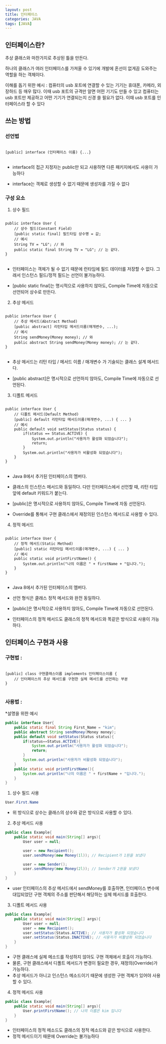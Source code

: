 ```yaml
---
layout: post
title: 인터페이스
categories: JAVA
tags: [JAVA]
---
```

## 인터페이스란?
추상 클래스와 마찬가지로 추상된 틀을 만든다.

하나의 클래스가 여러 인터페이스를 가져올 수 있기에 개발에 혼선이 없게끔 도와주는 역할을 하는 객체이다.

이해를 돕기 위한 예시 :
컴퓨터의 usb 포트에 연결할 수 있는 기기는 휴대폰, 카메라, 외장하드 등 매우 많다. 이때 usb 포트의 규격만 알면 어떤 기기도 만들 수 있고 컴퓨터는 usb 포트만 제공하고 어떤 기기가 연결되는지 신경 쓸 필요가 없다. 이때 usb 포트를 인터페이스라 할 수 있다
## 쓰는 방법
### 선언법
<pre>
<code>
[public] interface (인터페이스 이름) {...}
</code>
</pre>
* interface의 접근 지정자는 public만 되고 사용하면 다른 패키지에서도 사용이 가능하다

* interface는 객체로 생성할 수 없기 때문에 생성자를 가질 수 없다
### 구성 요소
1. 상수 필드
<pre>
<code>
public interface User {
    // 상수 필드(Constant Field)
    [public static final] 필드타입 상수명 = 값;
    // 예시
    String TV = "LG"; // 와
    public static final String TV = "LG"; // 는 같다.
}
</code>
</pre>
* 인터페이스는 객체가 될 수 없기 때문에 런타임에 필드 데이터를 저장할 수 없다. 그래서 인스턴스 필드/정적 필드는 선언이 불가능하다.

* [public static final]는 명시적으로 사용하지 않아도, Compile Time에 자동으로 선언되어 상수로 만든다.
2. 추상 메서드
<pre>
<code>
public interface User {
    // 추상 메서드(Abstract Method)
    [public abstract] 리턴타입 메서드이름(매개변수, ...);
    // 예시
    String sendMoney(Money money); // 와
    public abstract String sendMoney(Money money); // 는 같다.
}
</code>
</pre>
* 추상 메서드는 리턴 타입 / 메서드 이름 / 매개변수 가 기술되는 클래스 설계 메서드다.

* [public abstract]은 명시적으로 선언하지 않아도, Compile Time에 자동으로 선언된다.
3. 디폴트 메서드
<pre>
<code>
public interface User {
    // 디폴트 메서드(Default Method)
    [public] default 리턴타입 메서드이름(매개변수, ...) { ... }
    // 예시
    public default void setStatus(Status status) {
        if(status == Status.ACTIVE) {
            System.out.println("사용자가 활성화 되었습니다");
            return;
        }
        System.out.println("사용자가 비활성화 되었습니다");
    }
}
</code>
</pre>
* Java 8에서 추가된 인터페이스의 멤버다.

* 클래스의 인스턴스 메서드와 동일하다. 다만 인터페이스에서 선언할 때, 리턴 타입 앞에 default 키워드가 붙는다.

* [public]은 명시적으로 사용하지 않아도, Compile Time에 자동 선언된다.

* Override를 통해서 구현 클래스에서 재정의된 인스턴스 메서드로 사용할 수 있다.
4. 정적 메서드
<pre>
<code>
public interface User {
    // 정적 메서드(Static Method)
    [public] static 리턴타입 메서드이름(매개변수, ...) { ... }
    // 예시
    public static void printFirstName() {
        System.out.println("나의 이름은 " + firstName + "입니다.");
    }
}
</code>
</pre>
* Java 8에서 추가된 인터페이스의 멤버다.

* 선언 형식은 클래스 정적 메서드와 완전 동일하다.

* [public]은 명시적으로 사용하지 않아도, Compile Time에 자동으로 선언된다.

* 인터페이스의 정적 메서드도 클래스의 정적 메서드와 똑같은 방식으로 사용이 가능하다.
## 인터페이스 구현과 사용
### 구현법 :
<pre>
<code>
[public] class 구현클래스이름 implements 인터페이스이름 {
    // 인터페이스의 추상 메서드를 구현한 실체 메서드를 선언하는 부분
}
</code>
</pre>
### 사용법 :
*설명을 위한 예시
```java
public interface User{
    public static final String First_Name = "kim";
    public abstract String sendMoney(Money money);
    public default void setStatus(Status status){
        if(status==Status.ACTIVE){
            System.out.println("사용자가 활성화 되었습니다");
            return;
        }
        System.out.println("사용자가 비활성화 되었습니다");
    }
    public static void printFirstName(){
        System.out.println("나의 이름은 " + firstName + "입니다.");
    }
}
```
1. 상수 필드 사용
```java
User.First.Name
```
* 위 방식으로 상수는 클래스의 상수와 같은 방식으로 사용할 수 있다.

2. 추상 메서드 사용
```java
public class Example{
    public static void main(String[] args){
        User user = null;

        user = new Recipient();
        user.sendMoney(new Money(1l)); // Recipient가 1원을 보냈다

        user = new Sender();
        user.sendMoney(new Money(2l)); // Sender가 2원을 보냈다
    }
}
```
* user 인터페이스의 추상 메서드에서 sendMoney를 호출하면, 인터페이스 변수에 대입되었던 구현 객체의 주소를 판단해서 해당하는 실체 메서드를 호출한다.

3. 디폴트 메서드 사용
```java
public class Example{
    public static void main(String[] args){
        User user = null;
        user = new Recipient();
        user.setStatus(Status.ACTIVE); // 사용자가 활성화 되었습니다
        user.setStatus(Status.INACTIVE); // 사용자가 비활성화 되었습니다
    }
}
```
* 구현 클래스에 실체 메소드를 작성하지 않아도 구현 객체에서 호출이 가능하다.
* 물론, 구현 클래스에서 디폴트 메서드가 변경이 필요한 경우, 재정의(Override)가 가능하다.
* 추상 메서드가 아니고 인스턴스 메소드이기 때문에 생성한 구현 객체가 있어야 사용할 수 있다. 
4. 정적 메서드 사용
```java
public class Example{
    public static void main(String[] args){
        User.printFirstName(); // 나의 이름은 kim 입니다
    }
}
```
* 인터페이스의 정적 메소드도 클래스의 정적 메소드와 같은 방식으로 사용한다.
* 정적 메서드이기 때문에 Override는 불가능하다